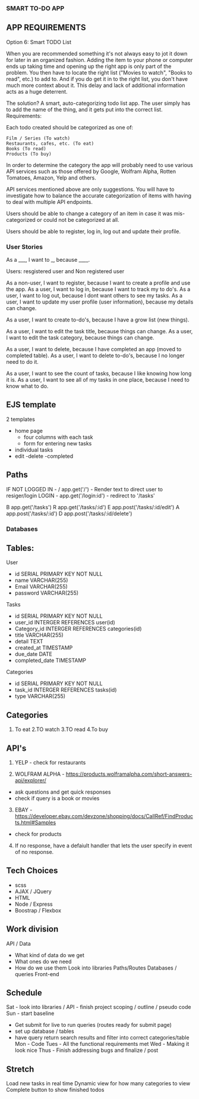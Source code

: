 ### SMART TO-DO APP

## APP REQUIREMENTS 

Option 6: Smart TODO List

When you are recommended something it's not always easy to jot it down for later in an organized fashion. Adding the item to your phone or computer ends up taking time and opening up the right app is only part of the problem. You then have to locate the right list ("Movies to watch", "Books to read", etc.) to add to. And if you do get it in to the right list, you don't have much more context about it. This delay and lack of additional information acts as a huge deterrent.

The solution? A smart, auto-categorizing todo list app. The user simply has to add the name of the thing, and it gets put into the correct list.
Requirements:

Each todo created should be categorized as one of:

    Film / Series (To watch)
    Restaurants, cafes, etc. (To eat)
    Books (To read)
    Products (To buy)

In order to determine the category the app will probably need to use various API services such as those offered by Google, Wolfram Alpha, Rotten Tomatoes, Amazon, Yelp and others.

API services mentioned above are only suggestions. You will have to investigate how to balance the accurate categorization of items with having to deal with multiple API endpoints.

Users should be able to change a category of an item in case it was mis-categorized or could not be categorized at all.

Users should be able to register, log in, log out and update their profile.

### User Stories
As a ___, I want to _, because ____.

Users: resgistered user and Non registered user

As a non-user, I want to register, because I want to create a profile and use the app.
As a user, I want to log in, because I want to track my to do's.
As a user, I want to log out, because I dont want others to see my tasks.
As a user, I want to update my user profile (user information), because my details can change.

As a user, I want to create to-do's, because I have a grow list (new things).

As a user, I want to edit the task title, because things can change.
As a user, I want to edit the task category, because things can change.

As a user, I want to delete, because I have completed an app (moved to completed table).
As a user, I want to delete to-do's, because I no longer need to do it.

As a user, I want to see the count of tasks, because I like knowing how long it is.
As a user, I want to see all of my tasks in one place, because I need to know what to do.
## EJS template
2 templates
- home page
  - four columns with each task
  - form for entering new tasks
- individual tasks
 - edit 
 -delete
 -completed


## Paths
IF NOT LOGGED IN - / app.get('/') - Render text to direct user to resiger/login
LOGIN - app.get('/login:id') - redirect to '/tasks'

B app.get('/tasks')
R app.get('/tasks/:id')
E app.post('/tasks/:id/edit')
A app.post('/tasks/:id')
D app.post('/tasks/:id/delete')

### Databases
## Tables:
User
- id SERIAL PRIMARY KEY NOT NULL
- name VARCHAR(255)
- Email VARCHAR(255)
- password VARCHAR(255)

Tasks
- id SERIAL PRIMARY KEY NOT NULL 
- user_id INTERGER REFERENCES user(id)
- Category_id INTERGER REFERENCES categories(id)
- title VARCHAR(255)
- detail TEXT
- created_at TIMESTAMP
- due_date DATE
- completed_date TIMESTAMP

Categories
- id SERIAL PRIMARY KEY NOT NULL 
- task_id INTERGER REFERENCES tasks(id)
- type VARCHAR(255)
## Categories 
1. To eat
2.TO watch
3.TO read
4.To buy


## API's
<!-- AMAZON - http://api-doc.axesso.de/#api-Amazon
- products
- movies
- books

BING - https://docs.microsoft.com/en-us/bing/search-apis/bing-web-search/search-responses#querycontext-answer
- restaurants
- general query and servey response  -->

1. YELP - check for restaurants

2. WOLFRAM ALPHA - https://products.wolframalpha.com/short-answers-api/explorer/
- ask questions and get quick responses
- check if query is a book or movies

3. EBAY - https://developer.ebay.com/devzone/shopping/docs/CallRef/FindProducts.html#Samples
- check for products

4. If no response, have a defaiult handler that lets the user specify in event of no response.

## Tech Choices
- scss
- AJAX / JQuery
- HTML
- Node / Express
- Boostrap / Flexbox

## Work division
API / Data
- What kind of data do we get
- What ones do we need
- How do we use them
Look into libraries
Paths/Routes
Databases / queries
Front-end

## Schedule
Sat - look into libraries / API - finish project scoping / outline
      / pseudo code
Sun - start baseline
- Get submit for live to run queries
  (routes ready for submit page)
- set up database / tables
- have query return search results and filter into correct categories/table
Mon - Code
Tues - All the functional requirements met
Wed - Making it look nice
Thus - Finish addressing bugs and finalize / post

## Stretch
Load new tasks in real time
Dynamic view for how many categories to view
Complete button to show finished todos

<!-- ## queries
Set up queries in a file and routes in another. Create the function to run the query and return the promise (.then). In another file import those functions and create the routes that help the html use those queries (create the app.get('/'. (req, res) => {
  return - run the function that does the query
  .then ((thing) => {
    do the thing you wanted with the query
    (res.JSON(thing))
  })
})) -->

